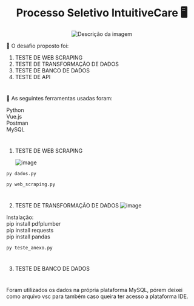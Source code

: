  <h1 align="center">Processo Seletivo IntuitiveCare 🖥️ </h1>
 <div align="center">
  <img src="https://github.com/user-attachments/assets/2bc4a816-b5d9-4df9-9fdd-875c57402e60" alt="Descrição da imagem">
</div>



<p>🚀 O desafio proposto foi: </p>

1. TESTE DE WEB SCRAPING
2. TESTE DE TRANSFORMAÇÃO DE DADOS
3. TESTE DE BANCO DE DADOS
4. TESTE DE API

#
<p>🚀 As seguintes ferramentas usadas foram: </p>
Python<br>
Vue.js<br>
Postman<br>
MySQL<br>

#


1. TESTE DE WEB SCRAPING 
   
   ![image](https://github.com/user-attachments/assets/38700ac5-8836-4b28-971d-a2d71a10d0ea)
  ```
py dados.py
```
 ```
py web_scraping.py
```
   #
2. TESTE DE TRANSFORMAÇÃO DE DADOS
   ![image](https://github.com/user-attachments/assets/55a79046-8edf-4693-8857-71ed50c41df4)

Instalação:<br>
pip install pdfplumber<br>
pip install requests<br>
pip install pandas<br>

 ```
py teste_anexo.py
```
#
3. TESTE DE BANCO DE DADOS
#
Foram utilizados os dados na própria plataforma MySQL, pórem deixei como arquivo vsc para também caso queira ter acesso a plataforma IDE.



   
